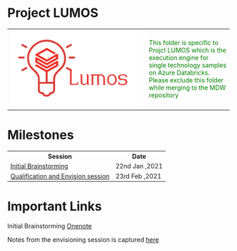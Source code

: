 # Project LUMOS

<span>
    <table style="border: 0px solid #FFF;border-collapse: collapse;">
    <tr>
        <td width=300>
        <img  src="../Common_Assets/Images/Lumos_logo.png" alt="Italian Trulli">
        </td>
        <td style="color:green">
            This folder is specific to Projct LUMOS which is the execution engine for single technology samples on Azure Databricks. Please exclude this folder while merging to the MDW repository
        </td>
    </tr>
    </table>
</span>

# Milestones
<span>
    <table style="border: 0px solid #FFF;border-collapse: collapse;">
    <tr>
        <th>
            Session 
        </th>
        <th>
            Date
        </th>
    </tr>
    <tr>
        <td>
            <a href = "Meeting_minutes/22nd_Jan_2021.md">Initial Brainstorming</a>
        </td>
        <td>
            22nd Jan ,2021
        </td>
    </tr>
    <tr>
        <td>
            <a href = "Meeting_minutes/23rd_Feb_2021.md">Qualification and Envision session</a>
        </td>
        <td>
            23rd Feb ,2021
        </td>
    </tr>
    </table>
</span>

# Important Links

Initial Brainstorming [Onenote](https://microsoft.sharepoint.com/teams/CSEFTEFY19/_layouts/OneNote.aspx?id=%2Fteams%2FCSEFTEFY19%2FShared%20Documents%2FCrew%20-%20Quokka%2FTeam%20Quokka&wd=target%28Product%20and%20Practise%20Contributions.one%7C406AD8E6-4EE8-458D-9B7D-07F1A161B8CD%2FModern%20Data%20Warehouse%7C94D4127C-B03D-4669-A1C4-F9844C12DE70%2F%29)

Notes from the envisioning session is captured [here](https://microsoft-my.sharepoint.com/:i:/p/anbadh/EVuhXTy1s7VBg60IUiGOBZkB4mENJVE3upfu1yr7_tMBkg?e=YKgBm1) 